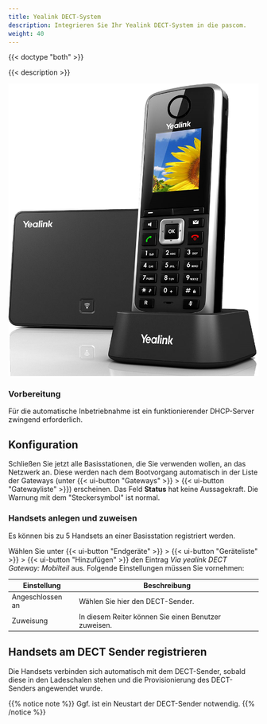 ```yaml
---
title: Yealink DECT-System
description: Integrieren Sie Ihr Yealink DECT-System in die pascom.
weight: 40
---
```


{{< doctype "both"  >}}

{{< description >}}

![Yealink W52P](yealink_w52p_dect.png?width=300px)


### Vorbereitung

Für die automatische Inbetriebnahme ist ein funktionierender DHCP-Server zwingend erforderlich.

## Konfiguration

Schließen Sie jetzt alle Basisstationen, die Sie verwenden wollen, an das Netzwerk an. Diese werden nach dem Bootvorgang automatisch in der Liste der Gateways (unter {{< ui-button "Gateways" >}} > {{< ui-button "Gatewayliste" >}}) erscheinen.
Das Feld **Status** hat keine Aussagekraft. Die Warnung mit dem "Steckersymbol" ist normal.

### Handsets anlegen und zuweisen

Es können bis zu 5 Handsets an einer Basisstation registriert werden.

Wählen Sie unter {{< ui-button "Endgeräte" >}} > {{< ui-button "Geräteliste" >}} > {{< ui-button "Hinzufügen" >}} den Eintrag *Via yealink DECT Gateway: Mobilteil* aus. Folgende Einstellungen müssen Sie vornehmen:

|Einstellung|Beschreibung|
|---|---|
|Angeschlossen an|Wählen Sie hier den DECT-Sender.|
|Zuweisung|In diesem Reiter können Sie einen Benutzer zuweisen.|

## Handsets am DECT Sender registrieren

Die Handsets verbinden sich automatisch mit dem DECT-Sender, sobald diese in den Ladeschalen stehen und die Provisionierung des DECT-Senders angewendet wurde.

{{% notice note %}}
Ggf. ist ein Neustart der DECT-Sender notwendig.
{{% /notice %}}
